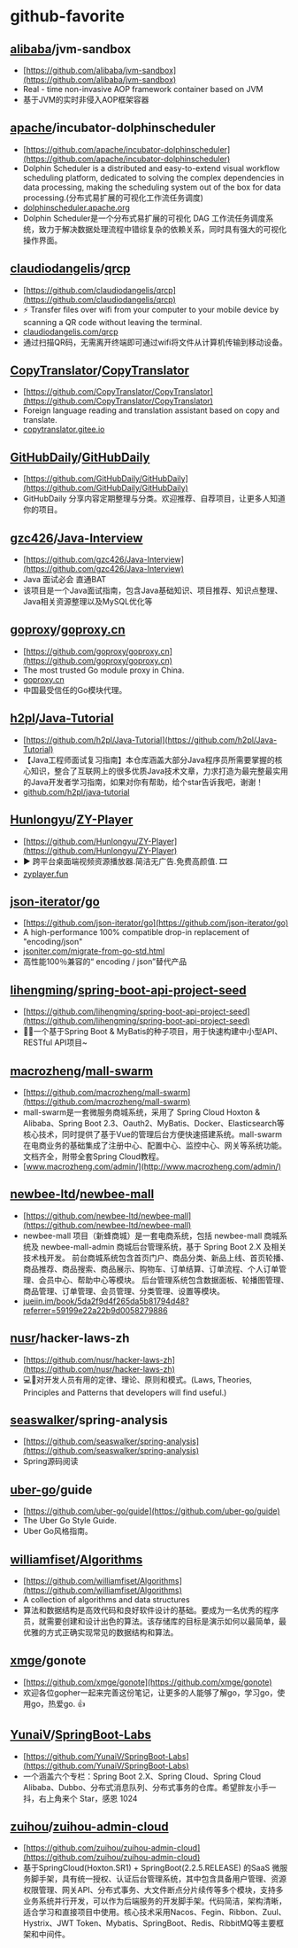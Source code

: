 # github-favorite

## [alibaba](https://github.com/alibaba)/**jvm-sandbox**

- [https://github.com/alibaba/jvm-sandbox](https://github.com/alibaba/jvm-sandbox)
- Real - time non-invasive AOP framework container based on JVM
- 基于JVM的实时非侵入AOP框架容器

## [apache](https://github.com/apache)/**incubator-dolphinscheduler**

- [https://github.com/apache/incubator-dolphinscheduler](https://github.com/apache/incubator-dolphinscheduler)
- Dolphin Scheduler is a distributed and easy-to-extend visual workflow scheduling platform, dedicated to solving the complex dependencies in data processing, making the scheduling system out of the box for data processing.(分布式易扩展的可视化工作流任务调度)
- [dolphinscheduler.apache.org](https://dolphinscheduler.apache.org/)
- Dolphin Scheduler是一个分布式易扩展的可视化 DAG 工作流任务调度系统，致力于解决数据处理流程中错综复杂的依赖关系，同时具有强大的可视化操作界面。

## [claudiodangelis](https://github.com/claudiodangelis)/**[qrcp](https://github.com/claudiodangelis/qrcp)**

- [https://github.com/claudiodangelis/qrcp](https://github.com/claudiodangelis/qrcp)
- ⚡ Transfer files over wifi from your computer to your mobile device by scanning a QR code without leaving the terminal.
- [claudiodangelis.com/qrcp](https://claudiodangelis.com/qrcp)
- 通过扫描QR码，无需离开终端即可通过wifi将文件从计算机传输到移动设备。

## [CopyTranslator](https://github.com/CopyTranslator)/**[CopyTranslator](https://github.com/CopyTranslator/CopyTranslator)**

- [https://github.com/CopyTranslator/CopyTranslator](https://github.com/CopyTranslator/CopyTranslator)
- Foreign language reading and translation assistant based on copy and translate.
- [copytranslator.gitee.io](https://copytranslator.gitee.io/)

## [GitHubDaily](https://github.com/GitHubDaily)/**[GitHubDaily](https://github.com/GitHubDaily/GitHubDaily)**

- [https://github.com/GitHubDaily/GitHubDaily](https://github.com/GitHubDaily/GitHubDaily)
-  GitHubDaily 分享内容定期整理与分类。欢迎推荐、自荐项目，让更多人知道你的项目。

## [gzc426](https://github.com/gzc426)/**[Java-Interview](https://github.com/gzc426/Java-Interview)**

- [https://github.com/gzc426/Java-Interview](https://github.com/gzc426/Java-Interview)
- Java 面试必会 直通BAT
- 该项目是一个Java面试指南，包含Java基础知识、项目推荐、知识点整理、Java相关资源整理以及MySQL优化等

## [goproxy](https://github.com/goproxy)/**[goproxy.cn](https://github.com/goproxy/goproxy.cn)**

- [https://github.com/goproxy/goproxy.cn](https://github.com/goproxy/goproxy.cn)
- The most trusted Go module proxy in China.
- [goproxy.cn](https://goproxy.cn/)
- 中国最受信任的Go模块代理。

## [h2pl](https://github.com/h2pl)/**[Java-Tutorial](https://github.com/h2pl/Java-Tutorial)**

- [https://github.com/h2pl/Java-Tutorial](https://github.com/h2pl/Java-Tutorial)
- 【Java工程师面试复习指南】本仓库涵盖大部分Java程序员所需要掌握的核心知识，整合了互联网上的很多优质Java技术文章，力求打造为最完整最实用的Java开发者学习指南，如果对你有帮助，给个star告诉我吧，谢谢！
- [github.com/h2pl/java-tutorial](https://github.com/h2pl/Java-Tutorial)

## [Hunlongyu](https://github.com/Hunlongyu)/**[ZY-Player](https://github.com/Hunlongyu/ZY-Player)**

- [https://github.com/Hunlongyu/ZY-Player](https://github.com/Hunlongyu/ZY-Player)
- ▶️ 跨平台桌面端视频资源播放器.简洁无广告.免费高颜值. 🎞
- [zyplayer.fun](http://zyplayer.fun/)

## [json-iterator](https://github.com/json-iterator)/**[go](https://github.com/json-iterator/go)**

- [https://github.com/json-iterator/go](https://github.com/json-iterator/go)
- A high-performance 100% compatible drop-in replacement of "encoding/json"
- [jsoniter.com/migrate-from-go-std.html](http://jsoniter.com/migrate-from-go-std.html)
- 高性能100％兼容的“ encoding / json”替代产品

## [lihengming](https://github.com/lihengming)/**[spring-boot-api-project-seed](https://github.com/lihengming/spring-boot-api-project-seed)**

- [https://github.com/lihengming/spring-boot-api-project-seed](https://github.com/lihengming/spring-boot-api-project-seed)
- 🌱🚀一个基于Spring Boot & MyBatis的种子项目，用于快速构建中小型API、RESTful API项目~

## [macrozheng](https://github.com/macrozheng)/**[mall-swarm](https://github.com/macrozheng/mall-swarm)**

- [https://github.com/macrozheng/mall-swarm](https://github.com/macrozheng/mall-swarm)
- mall-swarm是一套微服务商城系统，采用了 Spring Cloud Hoxton & Alibaba、Spring Boot 2.3、Oauth2、MyBatis、Docker、Elasticsearch等核心技术，同时提供了基于Vue的管理后台方便快速搭建系统。mall-swarm在电商业务的基础集成了注册中心、配置中心、监控中心、网关等系统功能。文档齐全，附带全套Spring Cloud教程。
- [www.macrozheng.com/admin/](http://www.macrozheng.com/admin/)

## [newbee-ltd](https://github.com/newbee-ltd)/**[newbee-mall](https://github.com/newbee-ltd/newbee-mall)**

- [https://github.com/newbee-ltd/newbee-mall](https://github.com/newbee-ltd/newbee-mall)
- newbee-mall 项目（新蜂商城）是一套电商系统，包括 newbee-mall 商城系统及 newbee-mall-admin 商城后台管理系统，基于 Spring Boot 2.X 及相关技术栈开发。 前台商城系统包含首页门户、商品分类、新品上线、首页轮播、商品推荐、商品搜索、商品展示、购物车、订单结算、订单流程、个人订单管理、会员中心、帮助中心等模块。 后台管理系统包含数据面板、轮播图管理、商品管理、订单管理、会员管理、分类管理、设置等模块。
- [juejin.im/book/5da2f9d4f265da5b81794d48?referrer=59199e22a22b9d0058279886](https://juejin.im/book/5da2f9d4f265da5b81794d48?referrer=59199e22a22b9d0058279886)

## [nusr](https://github.com/nusr)/**hacker-laws-zh**

- [https://github.com/nusr/hacker-laws-zh](https://github.com/nusr/hacker-laws-zh)
- 💻📖对开发人员有用的定律、理论、原则和模式。(Laws, Theories, Principles and Patterns that developers will find useful.)

## [seaswalker](https://github.com/seaswalker)/**spring-analysis**

- [https://github.com/seaswalker/spring-analysis](https://github.com/seaswalker/spring-analysis)
- Spring源码阅读

## [uber-go](https://github.com/uber-go)/**guide**

- [https://github.com/uber-go/guide](https://github.com/uber-go/guide)
- The Uber Go Style Guide.
- Uber Go风格指南。

## [williamfiset](https://github.com/williamfiset)/**[Algorithms](https://github.com/williamfiset/Algorithms)**

- [https://github.com/williamfiset/Algorithms](https://github.com/williamfiset/Algorithms)
- A collection of algorithms and data structures
- 算法和数据结构是高效代码和良好软件设计的基础。要成为一名优秀的程序员，就需要创建和设计出色的算法。该存储库的目标是演示如何以最简单，最优雅的方式正确实现常见的数据结构和算法。

## [xmge](https://github.com/xmge)/**gonote**

- [https://github.com/xmge/gonote](https://github.com/xmge/gonote)
- 欢迎各位gopher一起来完善这份笔记，让更多的人能够了解go，学习go，使用go，热爱go. 👍

## [YunaiV](https://github.com/YunaiV)/**[SpringBoot-Labs](https://github.com/YunaiV/SpringBoot-Labs)**

- [https://github.com/YunaiV/SpringBoot-Labs](https://github.com/YunaiV/SpringBoot-Labs)
- 一个涵盖六个专栏：Spring Boot 2.X、Spring Cloud、Spring Cloud Alibaba、Dubbo、分布式消息队列、分布式事务的仓库。希望胖友小手一抖，右上角来个 Star，感恩 1024

## [zuihou](https://github.com/zuihou)/**[zuihou-admin-cloud](https://github.com/zuihou/zuihou-admin-cloud)**

- [https://github.com/zuihou/zuihou-admin-cloud](https://github.com/zuihou/zuihou-admin-cloud)
- 基于SpringCloud(Hoxton.SR1) + SpringBoot(2.2.5.RELEASE) 的SaaS 微服务脚手架，具有统一授权、认证后台管理系统，其中包含具备用户管理、资源权限管理、网关API、分布式事务、大文件断点分片续传等多个模块，支持多业务系统并行开发，可以作为后端服务的开发脚手架。代码简洁，架构清晰，适合学习和直接项目中使用。核心技术采用Nacos、Fegin、Ribbon、Zuul、Hystrix、JWT Token、Mybatis、SpringBoot、Redis、RibbitMQ等主要框架和中间件。